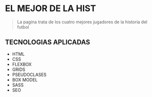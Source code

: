 # EL MEJOR DE LA HIST
> La pagina trata de los cuatro mejores jugadores de la historia del futbol

## TECNOLOGIAS APLICADAS
- HTML
- CSS
- FLEXBOX
- GRIDS
- PSEUDOCLASES
- BOX MODEL
- SASS
- SEO
